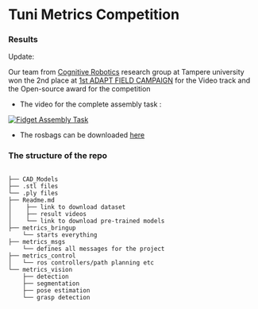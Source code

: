 # Tuni Metrics Competition

### Results

Update:

Our team from [Cognitive Robotics](https://research.tuni.fi/cogrob/) research group at Tampere university won the 2nd place at [1st ADAPT FIELD CAMPAIGN](https://metricsproject.eu/agile-production/1st-field-campaign/) for the Video track and the Open-source award for the competition


- The video for the complete assembly task :
  
[![Fidget Assembly Task](http://img.youtube.com/vi/YQirOBqAwiE/maxresdefault.jpg)](https://www.youtube.com/watch?v=YQirOBqAwiE&ab_channel=KulunuOsanda "Frank Emika Panda Robot with Realsense d435")

- The rosbags can be downloaded [here](https://tuni-my.sharepoint.com/:u:/g/personal/kulunu_samarawickrama_tuni_fi/EVfPOJ6b3a1JiUHJhAJ59TEB1Et6zy6F_NeNTQw7rIN8ww?e=dQjQjU)


### The structure of the repo

```

├── CAD_Models
├── .stl files
└── .ply files
├── Readme.md
│    ├── link to download dataset
│    ├── result videos
│    └── link to download pre-trained models
├── metrics_bringup
    └── starts everything
├── metrics_msgs
    └── defines all messages for the project
├── metrics_control
│   └── ros controllers/path planning etc
└── metrics_vision
    ├── detection
    ├── segmentation
    ├── pose estimation
    └── grasp detection
```

